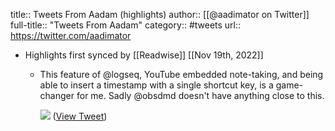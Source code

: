 title:: Tweets From Aadam (highlights)
author:: [[@aadimator on Twitter]]
full-title:: "Tweets From Aadam"
category:: #tweets
url:: https://twitter.com/aadimator

- Highlights first synced by [[Readwise]] [[Nov 19th, 2022]]
	- This feature of @logseq, YouTube embedded note-taking, and being able to insert a timestamp with a single shortcut key, is a game-changer for me. Sadly @obsdmd doesn't have anything close to this. 
	  
	  ![](https://pbs.twimg.com/media/FLUDhrIXEBo9Z16.jpg) ([View Tweet](https://twitter.com/aadimator/status/1492102756789850114))
